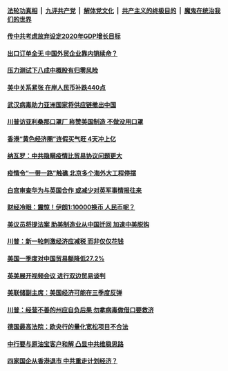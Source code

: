 ####  [法轮功真相](../../../../basic/blob/master/README.md?t=05070701) &nbsp;|&nbsp; [九评共产党](../../../../9ping.md/blob/master/README.md?t=05070701) &nbsp;|&nbsp; [解体党文化](../../../../jtdwh.md/blob/master/README.md?t=05070701)  &nbsp;|&nbsp; [共产主义的终极目的](../../../../gczydzjmd.md/blob/master/README.md?t=05070701) &nbsp;|&nbsp; [魔鬼在统治我们的世界](../../../../mgztzwmdsj.md/blob/master/README.md?t=05070701) 

#### [传中共考虑放弃设定2020年GDP增长目标](../pages/soh7/375682.md?t=05070701) 
#### [出口订单全无 中国外贸企业靠内销续命？](../pages/soh7/375694.md?t=05070701) 
#### [压力测试下八成中概股有归零风险](../pages/soh7/375688.md?t=05070701) 
#### [美中关系紧张 在岸人民币补跌440点](../pages/soh7/375697.md?t=05070701) 
#### [武汉病毒助力亚洲国家将供应链撤出中国](../pages/soh7/375685.md?t=05070701) 
#### [川普访亚利桑那口罩厂 称赞美国制造 不做没用口罩](../pages/soh7/375655.md?t=05070701) 
#### [香港“黄色经济圈”连假买气旺 4天冲上亿](../pages/soh7/375514.md?t=05070701) 
#### [纳瓦罗：中共隐瞒疫情比贸易协议问题更大 ](../pages/soh7/375466.md?t=05070701) 
#### [疫情令“一带一路”触礁 北京多个海外大工程停摆](../pages/soh7/375400.md?t=05070701) 
#### [白宫审查华为与英国合作 或减少对英军事情报往来](../pages/soh7/375343.md?t=05070701) 
#### [财经冷眼：震惊！伊朗1:10000换币  人民币呢？](../pages/soh7/375382.md?t=05070701) 
#### [美议员将提法案 助美制造业从中国迁回 加速中美脱钩](../pages/soh7/375358.md?t=05070701) 
#### [川普：新一轮刺激经济应减税 而非仅仅花钱](../pages/soh7/375364.md?t=05070701) 
#### [美国一季度对中国贸易额降低27.2%](../pages/soh7/375376.md?t=05070701) 
#### [英美展开视频会议 进行双边贸易谈判 ](../pages/soh7/375361.md?t=05070701) 
#### [美联储副主席：美国经济可能在三季度反弹](../pages/soh7/375274.md?t=05070701) 
#### [川普：经营不善的州应自负后果 勿拿病毒做借口要救济](../pages/soh7/375280.md?t=05070701) 
#### [德国最高法院：欧央行的量化宽松项目不合法](../pages/soh7/375265.md?t=05070701) 
#### [中行要与原油宝客户和解 凸显中共维稳思路](../pages/soh7/375232.md?t=05070701) 
#### [四家国企从香港退市 中共重走计划经济？](../pages/soh7/375223.md?t=05070701) 
